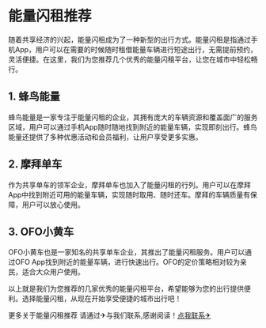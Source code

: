 # 能量闪租推荐

随着共享经济的兴起，能量闪租成为了一种新型的出行方式。能量闪租是指通过手机App，用户可以在需要的时候随时租借能量车辆进行短途出行，无需提前预约，灵活便捷。在这里，我们为您推荐几个优秀的能量闪租平台，让您在城市中轻松畅行。

## 1. 蜂鸟能量

蜂鸟能量是一家专注于能量闪租的企业，其拥有庞大的车辆资源和覆盖面广的服务区域，用户可以通过手机App随时随地找到附近的能量车辆，实现即刻出行。蜂鸟能量还提供了多种优惠活动和会员福利，让用户享受更多实惠。

## 2. 摩拜单车

作为共享单车的领军企业，摩拜单车也加入了能量闪租的行列。用户可以在摩拜App中找到附近可用的能量车辆，实现随时取用、随时还车。摩拜的车辆质量有保障，用户可以放心使用。

## 3. OFO小黄车

OFO小黄车也是一家知名的共享单车企业，其推出了能量闪租服务。用户可以通过OFO App找到附近的能量车辆，进行快速出行。OFO的定价策略相对较为亲民，适合大众用户使用。

以上就是我们为您推荐的几家优秀的能量闪租平台，希望能够为您的出行提供便利。选择能量闪租，从现在开始享受便捷的城市出行吧！

更多关于能量闪租推荐 请通过✈与我们联系,感谢阅读！[点我联系✈](https://help.G208.com)